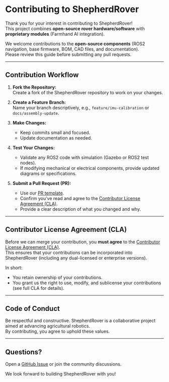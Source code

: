 # Contributing to ShepherdRover

Thank you for your interest in contributing to ShepherdRover!  
This project combines **open-source rover hardware/software** with **proprietary modules** (Farmhand AI integration).  

We welcome contributions to the **open-source components** (ROS2 navigation, base firmware, BOM, CAD files, and documentation).  
Please review this guide before submitting any pull requests.

---

## Contribution Workflow

1. **Fork the Repository:**  
   Create a fork of the ShepherdRover repository to work on your changes.

2. **Create a Feature Branch:**  
   Name your branch descriptively, e.g., `feature/imu-calibration` or `docs/assembly-update`.

3. **Make Changes:**  
   - Keep commits small and focused.  
   - Update documentation as needed.  

4. **Test Your Changes:**  
   - Validate any ROS2 code with simulation (Gazebo or ROS2 test nodes).  
   - If modifying mechanical or electrical components, provide updated diagrams or specifications.

5. **Submit a Pull Request (PR):**  
   - Use our [PR template](.github/PULL_REQUEST_TEMPLATE.md).  
   - Confirm you’ve read and agree to the [Contributor License Agreement (CLA)](./CLA.md).  
   - Provide a clear description of what you changed and why.

---

## Contributor License Agreement (CLA)

Before we can merge your contribution, you **must agree** to the [Contributor License Agreement (CLA)](./CLA.md).  
This ensures that your contributions can be incorporated into ShepherdRover (including any dual-licensed or enterprise versions).

In short:
- You retain ownership of your contributions.
- You grant us the right to use, modify, and sublicense your contributions (see full CLA for details).

---

## Code of Conduct

Be respectful and constructive. ShepherdRover is a collaborative project aimed at advancing agricultural robotics.  
By contributing, you agree to uphold these values.

---

## Questions?

Open a [GitHub Issue](../../issues) or join the community discussions.  

We look forward to building ShepherdRover with you!
